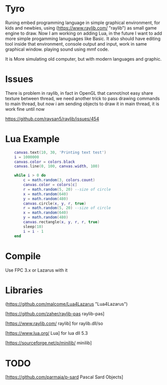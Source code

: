 # Tyro

Runing embed programming language in simple graphical environment, for kids and newbies, using (https://www.raylib.com/ "raylib") as small game engine to draw.
Now I am working on adding Lua, in the future I want to add more simple progamming lanuguages like Basic.
It also should have editing tool inside that environment, console output and input, work in same graphical window.
playing sound using mmf code.

It is More simulating old computer, but with modern languages and graphic.


# Issues

There is problem in raylib, in fact in OpenGL that cannot/not easy share texture between thread, we need another trick to pass drawing commands to main thread, but now i am sending objects to draw it in main thread, it is work fine until now

https://github.com/raysan5/raylib/issues/454

# Lua Example

```lua
    canvas.text(10, 30, 'Printing text test')
    i = 1000000
    canvas.color = colors.black
    canvas.line(0, 100, canvas.width, 100)

    while i > 0 do
        c = math.random(3, colors.count)
        canvas.color = colors[c]
        r = math.random(5, 20) --size of circle
        x = math.random(640)
        y = math.random(480)
        canvas.circle(x, y, r, true)
        r = math.random(5, 20) --size of circle
        x = math.random(640)
        y = math.random(480)
        canvas.rectangle(x, y, r, r, true)
        sleep(10)
        i = i - 1
    end
```

# Compile

Use FPC 3.x or Lazarus with it

# Libraries

(https://github.com/malcome/Lua4Lazarus "Lua4Lazarus")

[https://github.com/zaher/raylib-pas raylib-pas]

[https://www.raylib.com/ raylib] for raylib.dll/so

[https://www.lua.org/ Lua] for lua dll 5.3

[https://sourceforge.net/p/minilib/ minilib]

# TODO

[https://github.com/parmaja/p-sard Pascal Sard Objects]

